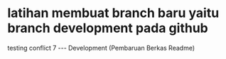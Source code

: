 # latihan membuat branch baru yaitu branch development pada github
testing conflict 7 --- Development (Pembaruan Berkas Readme)

